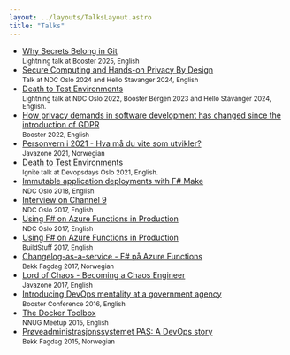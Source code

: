 ```yaml
---
layout: ../layouts/TalksLayout.astro
title: "Talks"
---
```


- [Why Secrets Belong in Git](https://www.youtube.com/watch?v=_-F3TxqosMU)<br/><small>Lightning talk at Booster 2025, English</small>
- [Secure Computing and Hands-on Privacy By Design](https://www.youtube.com/watch?v=_-F1TxqosMU)<br/><small>Talk at NDC Oslo 2024 and Hello Stavanger 2024, English</small>
- [Death to Test Environments](https://www.youtube.com/watch?v=ZToDbkFyAto)<br/><small>Lightning talk at NDC Oslo 2022, Booster Bergen 2023 and Hello Stavanger 2024, English.</small>
- [How privacy demands in software development has changed since the introduction of GDPR](https://vimeo.com/692594162)<br/><small>Booster 2022, English</small>
- [Personvern i 2021 - Hva må du vite som utvikler?](https://vimeo.com/677812837)<br/><small>Javazone 2021, Norwegian</small>
- [Death to Test Environments](https://www.youtube.com/watch?v=86QbluMG28s)<br/><small>Ignite talk at Devopsdays Oslo 2021, English.</small>
- [Immutable application deployments with F# Make](https://www.youtube.com/watch?v=_sZT0CpJ6Vo)<br/><small>NDC Oslo 2018, English</small>
- [Interview on Channel 9](https://channel9.msdn.com/Events/NDC/NDC-Oslo-2017/C9L12/)<br/><small>NDC Oslo 2017, English</small>
- [Using F# on Azure Functions in Production](https://www.youtube.com/watch?v=pabo99C6_JAo)<br/><small>NDC Oslo 2017, English</small>
- [Using F# on Azure Functions in Production](https://www.youtube.com/watch?v=vxsSiTsQWEg)<br/><small>BuildStuff 2017, English</small>
- [Changelog-as-a-service - F# på Azure Functions](https://vimeo.com/207536241) <br/><small>Bekk Fagdag 2017, Norwegian</small>
- [Lord of Chaos - Becoming a Chaos Engineer](https://vimeo.com/181925286)<br/><small>Javazone 2017, English</small>
- [Introducing DevOps mentality at a government agency](https://vimeo.com/164412754)<br/><small>Booster Conference 2016, English</small>
- [The Docker Toolbox](https://vimeo.com/138174363)<br/><small>NNUG Meetup 2015, English</small>
- [Pr&oslash;veadministrasjonssystemet PAS: A DevOps story](https://vimeo.com/146329292)<br/><small>Bekk Fagdag 2015, Norwegian</small>
